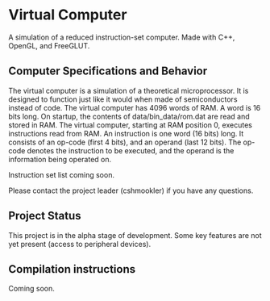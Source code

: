 # Virtual Computer
A simulation of a reduced instruction-set computer. Made with C++, OpenGL, and FreeGLUT.

## Computer Specifications and Behavior
The virtual computer is a simulation of a theoretical microprocessor. It is designed to function just like it would when made of semiconductors instead of code. The virtual computer has 4096 words of RAM. A word is 16 bits long. On startup, the contents of data/bin_data/rom.dat are read and stored in RAM. The virtual computer, starting at RAM position 0, executes instructions read from RAM. An instruction is one word (16 bits) long. It consists of an op-code (first 4 bits), and an operand (last 12 bits). The op-code denotes the instruction to be executed, and the operand is the information being operated on.

Instruction set list coming soon.

Please contact the project leader (cshmookler) if you have any questions.

## Project Status
This project is in the alpha stage of development. Some key features are not yet present (access to peripheral devices).

## Compilation instructions
Coming soon.
